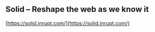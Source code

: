 ## Solid – Reshape the web as we know it
  
  [https://solid.inrupt.com/](https://solid.inrupt.com/)